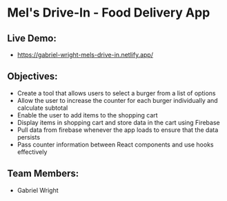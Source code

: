 # Mel's Drive-In - Food Delivery App

## Live Demo:
- https://gabriel-wright-mels-drive-in.netlify.app/

## Objectives:
- Create a tool that allows users to select a burger from a list of options
- Allow the user to increase the counter for each burger individually and calculate subtotal
- Enable the user to add items to the shopping cart
- Display items in shopping cart and store data in the cart using Firebase
- Pull data from firebase whenever the app loads to ensure that the data persists
- Pass counter information between React components and use hooks effectively

## Team Members:
- Gabriel Wright
